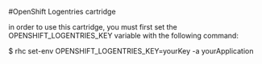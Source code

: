#OpenShift Logentries cartridge

in order to use this cartridge, you must first set the OPENSHIFT_LOGENTRIES_KEY variable with the following command:

$ rhc set-env OPENSHIFT_LOGENTRIES_KEY=yourKey -a yourApplication
